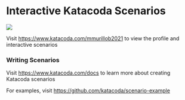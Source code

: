 # Interactive Katacoda Scenarios

[![](http://shields.katacoda.com/katacoda/mmurillob2021/count.svg)](https://www.katacoda.com/mmurillob2021 "Get your profile on Katacoda.com")

Visit https://www.katacoda.com/mmurillob2021 to view the profile and interactive scenarios

### Writing Scenarios
Visit https://www.katacoda.com/docs to learn more about creating Katacoda scenarios

For examples, visit https://github.com/katacoda/scenario-example
